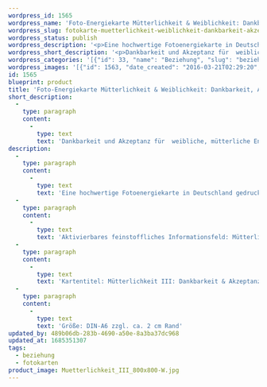 ```yaml
---
wordpress_id: 1565
wordpress_name: 'Foto-Energiekarte Mütterlichkeit & Weiblichkeit: Dankbarkeit, Akzeptanz'
wordpress_slug: fotokarte-muetterlichkeit-weiblichkeit-dankbarkeit-akzeptanz
wordpress_status: publish
wordpress_description: '<p>Eine hochwertige Fotoenergiekarte in Deutschland gedruckt und in Handarbeit laminiert.  Sie ist in Postkartengröße (DIN-A6) gut zu transportieren und kann auch auf den Körper aufgelegt werden.</p><p>Aktivierbares feinstoffliches Informationsfeld: Mütterlichkeit - Dankbarkeit - Akzeptanz - Selbstbewusstsein: Dankbarkeit für die Mütterlichkeit, die man empfangen hat und für die Mütterlichkeit, die man selbst gibt entwickeln und ausdrücken. Selbstbewusstsein für die eigenen Weiblichkeit und Mutter-sein-Energie empfinden. Die eigene Form des weiblichen Ausdrucks und der Mütterlichkeit akzeptieren und dankbar dafür sein. Mütterlichkeit ist hier als weibliche Energie gemeint.</p><p>Kartentitel: Mütterlichkeit III: Dankbarkeit &amp; Akzeptanz. Reihe: Mütterlichkeit. Schwingung: Pink</p><p>Größe: DIN-A6 zzgl. ca. 2 cm Rand<br />Andere Formate sind individuell für Sie innerhalb weniger Tage herstellbar. Bitte kontaktieren Sie uns hierfür unter <a href="mailto:info@elvedenverlag.de">info@elvedenverlag.de</a>.</p><p><a href="https://my.feenbaum.de/anwendung-energiebilder-foto-laminiert/">Anwendungshinweise</a>      <a href="https://my.feenbaum.de/produktinformationen-fotokarten/">Produktinformationen</a></p>'
wordpress_short_description: '<p>Dankbarkeit und Akzeptanz für  weibliche, mütterliche Energie empfinden<br /><em>Hinweis: Das Wasserzeichen „Elveden Verlag Energiebild“ wird nicht mit gedruckt</em></p>'
wordpress_categories: '[{"id": 33, "name": "Beziehung", "slug": "beziehung"}, {"id": 23, "name": "Fotokarten", "slug": "fotokarten"}]'
wordpress_images: '[{"id": 1563, "date_created": "2016-03-21T02:29:20", "date_created_gmt": "2016-03-21T00:29:20", "date_modified": "2016-03-21T02:29:20", "date_modified_gmt": "2016-03-21T00:29:20", "src": "https://my.feenbaum.de/wp-content/uploads/2016/03/Muetterlichkeit_III_800x800-W.jpg", "name": "Muetterlichkeit_III_800x800-W", "alt": ""}]'
id: 1565
blueprint: product
title: 'Foto-Energiekarte Mütterlichkeit & Weiblichkeit: Dankbarkeit, Akzeptanz'
short_description:
  -
    type: paragraph
    content:
      -
        type: text
        text: 'Dankbarkeit und Akzeptanz für  weibliche, mütterliche Energie empfinden'
description:
  -
    type: paragraph
    content:
      -
        type: text
        text: 'Eine hochwertige Fotoenergiekarte in Deutschland gedruckt und in Handarbeit laminiert.  Sie ist in Postkartengröße (DIN-A6) gut zu transportieren und kann auch auf den Körper aufgelegt werden.'
  -
    type: paragraph
    content:
      -
        type: text
        text: 'Aktivierbares feinstoffliches Informationsfeld: Mütterlichkeit - Dankbarkeit - Akzeptanz - Selbstbewusstsein: Dankbarkeit für die Mütterlichkeit, die man empfangen hat und für die Mütterlichkeit, die man selbst gibt entwickeln und ausdrücken. Selbstbewusstsein für die eigenen Weiblichkeit und Mutter-sein-Energie empfinden. Die eigene Form des weiblichen Ausdrucks und der Mütterlichkeit akzeptieren und dankbar dafür sein. Mütterlichkeit ist hier als weibliche Energie gemeint.'
  -
    type: paragraph
    content:
      -
        type: text
        text: 'Kartentitel: Mütterlichkeit III: Dankbarkeit & Akzeptanz. Reihe: Mütterlichkeit. Schwingung: Pink'
  -
    type: paragraph
    content:
      -
        type: text
        text: 'Größe: DIN-A6 zzgl. ca. 2 cm Rand'
updated_by: 489b06db-283b-4690-a50e-8a3ba37dc968
updated_at: 1685351307
tags:
  - beziehung
  - fotokarten
product_image: Muetterlichkeit_III_800x800-W.jpg
---
```

